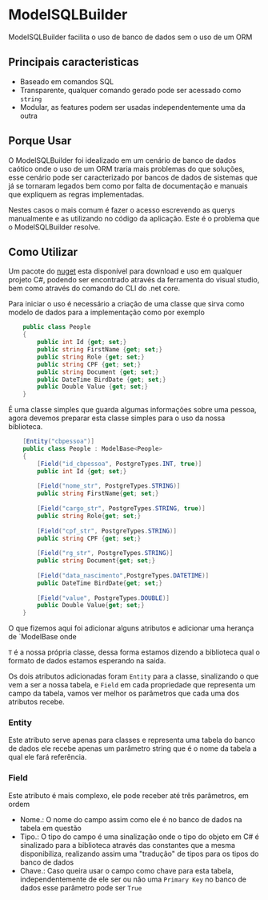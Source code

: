 # ModelSQLBuilder

ModelSQLBuilder facilita o uso de banco de dados sem o uso de um ORM

## Principais caracteristicas

- Baseado em comandos SQL
- Transparente, qualquer comando gerado pode ser acessado como `string`
- Modular, as features podem ser usadas independentemente uma da outra

## Porque Usar

O ModelSQLBuilder foi idealizado em um cenário de banco de dados caótico onde o uso de um ORM traria mais problemas do que soluções, esse cenário pode ser caracterizado por bancos de dados de sistemas que já se tornaram legados bem como por falta de documentação e manuais que expliquem as regras implementadas.

Nestes casos o mais comum é fazer o acesso escrevendo as querys manualmente e as utilizando no código da aplicação. Este é o problema que o ModelSQLBuilder resolve.

## Como Utilizar

Um pacote do [nuget](https://www.nuget.org/packages/ModelSQLBuilder/) esta disponível para download e uso em qualquer projeto C#, podendo ser encontrado através da ferramenta do visual studio, bem como através do comando do CLI do .net core.

Para iniciar o uso é necessário a criação de uma classe que sirva como modelo de dados para a implementação como por exemplo

```c#
    public class People
    {
    	public int Id {get; set;}
    	public string FirstName {get; set;}
    	public string Role {get; set;}
    	public string CPF {get; set;}
    	public string Document {get; set;}
    	public DateTime BirdDate {get; set;}
    	public Double Value {get; set;}
    }
```

É uma classe simples que guarda algumas informações sobre uma pessoa, agora devemos preparar esta classe simples para o uso da nossa biblioteca.

```c#
    [Entity("cbpessoa")]
    public class People : ModelBase<People>
    {
        [Field("id_cbpessoa", PostgreTypes.INT, true)]
        public int Id {get; set;}
        
        [Field("nome_str", PostgreTypes.STRING)]
        public string FirstName{get; set;}
    
        [Field("cargo_str", PostgreTypes.STRING, true)]
        public string Role{get; set;}
    
        [Field("cpf_str", PostgreTypes.STRING)]
        public string CPF {get; set;}
    
        [Field("rg_str", PostgreTypes.STRING)]
        public string Document{get; set;}
    
        [Field("data_nascimento",PostgreTypes.DATETIME)]
        public DateTime BirdDate{get; set;}
    
        [Field("value", PostgreTypes.DOUBLE)]
        public Double Value{get; set;}
    }
```

O que fizemos aqui foi adicionar alguns atributos e adicionar uma herança de `ModelBase<T> onde  

`T` é a nossa própria classe, dessa forma estamos dizendo a biblioteca qual o formato de dados estamos esperando na saida.

Os dois atributos adicionadas foram `Entity` para a classe, sinalizando o que vem a ser a nossa tabela, e `Field` em cada propriedade que representa um campo da tabela, vamos ver melhor os parâmetros que cada uma dos atributos recebe.

### Entity

Este atributo serve apenas para classes e representa uma tabela do banco de dados ele recebe apenas um parâmetro string que é o nome da tabela a qual ele fará referência.

### Field

Este atributo é mais complexo, ele pode receber até três parâmetros, em ordem

- Nome.: O nome do campo assim como ele é no banco de dados na tabela em questão
- Tipo.: O tipo do campo é uma sinalização onde o tipo do objeto em C# é sinalizado para a biblioteca através das constantes que a mesma disponibiliza, realizando assim uma "tradução" de tipos para os tipos do banco de dados
- Chave.: Caso queira usar o campo como chave para esta tabela, independentemente de ele ser ou não uma `Primary Key` no banco de dados esse parâmetro pode ser `True`